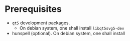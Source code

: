 # Prerequisites

- `qt5` development packages.
    - On debian system, one shall install `libqt5svg5-dev`
- hunspell (optional). On debian system, one shall install